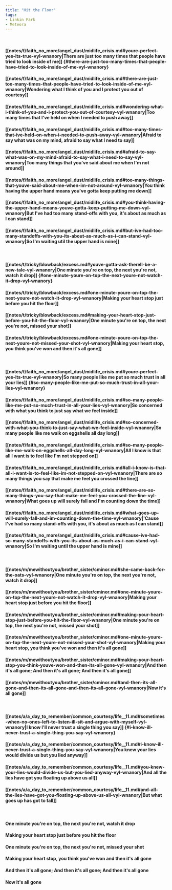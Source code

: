 ```yaml
---
title: "Hit the Floor"
tags:
- Linkin Park
- Meteora
---
```

&nbsp;
#### [[notes/f/faith_no_more/angel_dust/midlife_crisis.md#youre-perfect-yes-its-true-vyl-wnanory|There are just too many times that people have tried to look inside of me]] {#there-are-just-too-many-times-that-people-have-tried-to-look-inside-of-me-vyl-wnanory}
#### [[notes/f/faith_no_more/angel_dust/midlife_crisis.md#there-are-just-too-many-times-that-people-have-tried-to-look-inside-of-me-vyl-wnanory|Wondering what I think of you and I protect you out of courtesy]]
#### [[notes/f/faith_no_more/angel_dust/midlife_crisis.md#wondering-what-i-think-of-you-and-i-protect-you-out-of-courtesy-vyl-wnanory|Too many times that I've held on when I needed to push away]]
#### [[notes/f/faith_no_more/angel_dust/midlife_crisis.md#too-many-times-that-ive-held-on-when-i-needed-to-push-away-vyl-wnanory|Afraid to say what was on my mind, afraid to say what I need to say]]
#### [[notes/f/faith_no_more/angel_dust/midlife_crisis.md#afraid-to-say-what-was-on-my-mind-afraid-to-say-what-i-need-to-say-vyl-wnanory|Too many things that you've said about me when I'm not around]]
#### [[notes/f/faith_no_more/angel_dust/midlife_crisis.md#too-many-things-that-youve-said-about-me-when-im-not-around-vyl-wnanory|You think having the upper hand means you've gotta keep putting me down]]
#### [[notes/f/faith_no_more/angel_dust/midlife_crisis.md#you-think-having-the-upper-hand-means-youve-gotta-keep-putting-me-down-vyl-wnanory|But I've had too many stand-offs with you, it's about as much as I can stand]]
#### [[notes/f/faith_no_more/angel_dust/midlife_crisis.md#but-ive-had-too-many-standoffs-with-you-its-about-as-much-as-i-can-stand-vyl-wnanory|So I'm waiting util the upper hand is mine]]
&nbsp;
#### [[notes/t/tricky/blowback/excess.md#youve-gotta-ask-therell-be-a-new-tale-vyl-wnanory|One minute you're on top, the next you're not, watch it drop]] {#one-minute-youre-on-top-the-next-youre-not-watch-it-drop-vyl-wnanory}
#### [[notes/t/tricky/blowback/excess.md#one-minute-youre-on-top-the-next-youre-not-watch-it-drop-vyl-wnanory|Making your heart stop just before you hit the floor]]
#### [[notes/t/tricky/blowback/excess.md#making-your-heart-stop-just-before-you-hit-the-floor-vyl-wnanory|One minute you're on top, the next you're not, missed your shot]]
#### [[notes/t/tricky/blowback/excess.md#one-minute-youre-on-top-the-next-youre-not-missed-your-shot-vyl-wnanory|Making your heart stop, you think you've won and then it's all gone]]
&nbsp;
#### [[notes/f/faith_no_more/angel_dust/midlife_crisis.md#youre-perfect-yes-its-true-vyl-wnanory|So many people like me put so much trust in all your lies]] {#so-many-people-like-me-put-so-much-trust-in-all-your-lies-vyl-wnanory}
#### [[notes/f/faith_no_more/angel_dust/midlife_crisis.md#so-many-people-like-me-put-so-much-trust-in-all-your-lies-vyl-wnanory|So concerned with what you think to just say what we feel inside]]
#### [[notes/f/faith_no_more/angel_dust/midlife_crisis.md#so-concerned-with-what-you-think-to-just-say-what-we-feel-inside-vyl-wnanory|So many people like me walk on eggshells all day long]]
#### [[notes/f/faith_no_more/angel_dust/midlife_crisis.md#so-many-people-like-me-walk-on-eggshells-all-day-long-vyl-wnanory|All I know is that all I want is to feel like I'm not stepped on]]
#### [[notes/f/faith_no_more/angel_dust/midlife_crisis.md#all-i-know-is-that-all-i-want-is-to-feel-like-im-not-stepped-on-vyl-wnanory|There are so many things you say that make me feel you crossed the line]]
#### [[notes/f/faith_no_more/angel_dust/midlife_crisis.md#there-are-so-many-things-you-say-that-make-me-feel-you-crossed-the-line-vyl-wnanory|What goes up will surely fall and I'm counting down the time]]
#### [[notes/f/faith_no_more/angel_dust/midlife_crisis.md#what-goes-up-will-surely-fall-and-im-counting-down-the-time-vyl-wnanory|'Cause I've had so many stand-offs with you, it's about as much as I can stand]]
#### [[notes/f/faith_no_more/angel_dust/midlife_crisis.md#cause-ive-had-so-many-standoffs-with-you-its-about-as-much-as-i-can-stand-vyl-wnanory|So I'm waiting until the upper hand is mine]]
&nbsp;
#### [[notes/m/mewithoutyou/brother_sister/cminor.md#she-came-back-for-the-oats-vyl-wnanory|One minute you're on top, the next you're not, watch it drop]]
#### [[notes/m/mewithoutyou/brother_sister/cminor.md#one-minute-youre-on-top-the-next-youre-not-watch-it-drop-vyl-wnanory|Making your heart stop just before you hit the floor]]
#### [[notes/m/mewithoutyou/brother_sister/cminor.md#making-your-heart-stop-just-before-you-hit-the-floor-vyl-wnanory|One minute you're on top, the next you're not, missed your shot]]
#### [[notes/m/mewithoutyou/brother_sister/cminor.md#one-minute-youre-on-top-the-next-youre-not-missed-your-shot-vyl-wnanory|Making your heart stop, you think you've won and then it's all gone]]
#### [[notes/m/mewithoutyou/brother_sister/cminor.md#making-your-heart-stop-you-think-youve-won-and-then-its-all-gone-vyl-wnanory|And then it's all gone; And then it's all gone; And then it's all gone]]
#### [[notes/m/mewithoutyou/brother_sister/cminor.md#and-then-its-all-gone-and-then-its-all-gone-and-then-its-all-gone-vyl-wnanory|Now it's all gone]]
&nbsp;
#### [[notes/a/a_day_to_remember/common_courtesy/life__11.md#sometimes-when-no-ones-left-to-listen-ill-sit-and-argue-with-myself-vyl-wnanory|I know I'll never trust a single thing you say]] {#i-know-ill-never-trust-a-single-thing-you-say-vyl-wnanory}
#### [[notes/a/a_day_to_remember/common_courtesy/life__11.md#i-know-ill-never-trust-a-single-thing-you-say-vyl-wnanory|You knew your lies would divide us but you lied anyway]]
#### [[notes/a/a_day_to_remember/common_courtesy/life__11.md#you-knew-your-lies-would-divide-us-but-you-lied-anyway-vyl-wnanory|And all the lies have got you floating up above us all]]
#### [[notes/a/a_day_to_remember/common_courtesy/life__11.md#and-all-the-lies-have-got-you-floating-up-above-us-all-vyl-wnanory|But what goes up has got to fall]]
&nbsp;
#### One minute you're on top, the next you're not, watch it drop
#### Making your heart stop just before you hit the floor
#### One minute you're on top, the next you're not, missed your shot
#### Making your heart stop, you think you've won and then it's all gone
#### And then it's all gone; And then it's all gone; And then it's all gone
#### Now it's all gone
